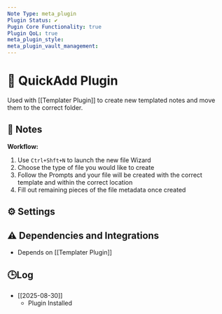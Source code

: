 ```yaml
---
Note Type: meta_plugin
Plugin Status: ✔️
Pugin Core Functionality: true
Plugin QoL: true
meta_plugin_style:
meta_plugin_vault_management:
---
```

# 🔌 QuickAdd Plugin

Used with [[Templater Plugin]] to create new templated notes and move them to the correct folder.

## 📝 Notes

**Workflow:**
1. Use `Ctrl+Shft+N` to launch the new file Wizard
2. Choose the type of file you would like to create
3. Follow the Prompts and your file will be created with the correct template and within the correct location
4. Fill out remaining pieces of the file metadata once created

## ⚙️ Settings

## ⚠️ Dependencies and Integrations

- Depends on [[Templater Plugin]]

## 🕒Log

- [[2025-08-30]]
	- Plugin Installed

